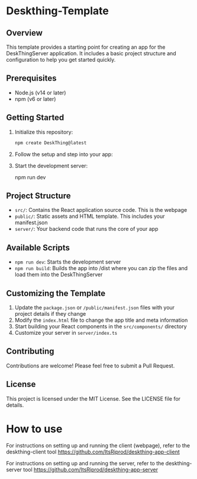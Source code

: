 # Deskthing-Template

## Overview

This template provides a starting point for creating an app for the DeskThingServer application. It includes a basic project structure and configuration to help you get started quickly.

## Prerequisites

- Node.js (v14 or later)
- npm (v6 or later)

## Getting Started

1. Initialize this repository:
   
   ```sh
   npm create DeskThing@latest
   ```
   

2. Follow the setup and step into your app:
   

3. Start the development server:
   
   npm run dev
   

## Project Structure

- `src/`: Contains the React application source code. This is the webpage
- `public/`: Static assets and HTML template. This includes your manifest.json
- `server/`: Your backend code that runs the core of your app

## Available Scripts

- `npm run dev`: Starts the development server
- `npm run build`: Builds the app into /dist where you can zip the files and load them into the DeskThingServer

## Customizing the Template

1. Update the `package.json` or `/public/manifest.json` files with your project details if they change
2. Modify the `index.html` file to change the app title and meta information
3. Start building your React components in the `src/components/` directory
4. Customize your server in `server/index.ts`

## Contributing

Contributions are welcome! Please feel free to submit a Pull Request.

## License

This project is licensed under the MIT License. See the LICENSE file for details.

# How to use

For instructions on setting up and running the client (webpage), refer to the deskthing-client tool
https://github.com/ItsRiprod/deskthing-app-client

For instructions on setting up and running the server, refer to the deskthing-server tool
https://github.com/ItsRiprod/deskthing-app-server
